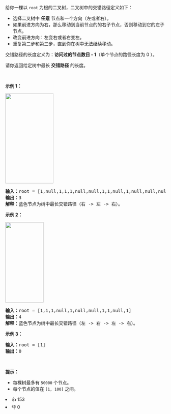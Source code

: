 <p>给你一棵以&nbsp;<code>root</code>&nbsp;为根的二叉树，二叉树中的交错路径定义如下：</p>

<ul> 
 <li>选择二叉树中 <strong>任意</strong>&nbsp;节点和一个方向（左或者右）。</li> 
 <li>如果前进方向为右，那么移动到当前节点的的右子节点，否则移动到它的左子节点。</li> 
 <li>改变前进方向：左变右或者右变左。</li> 
 <li>重复第二步和第三步，直到你在树中无法继续移动。</li> 
</ul>

<p>交错路径的长度定义为：<strong>访问过的节点数目 - 1</strong>（单个节点的路径长度为 0 ）。</p>

<p>请你返回给定树中最长 <strong>交错路径</strong>&nbsp;的长度。</p>

<p>&nbsp;</p>

<p><strong>示例 1：</strong></p>

<p><strong><img alt="" src="https://assets.leetcode-cn.com/aliyun-lc-upload/uploads/2020/03/07/sample_1_1702.png" style="height: 283px; width: 151px;" /></strong></p>

<pre><strong>输入：</strong>root = [1,null,1,1,1,null,null,1,1,null,1,null,null,null,1,null,1]
<strong>输出：</strong>3
<strong>解释：</strong>蓝色节点为树中最长交错路径（右 -&gt; 左 -&gt; 右）。
</pre>

<p><strong>示例 2：</strong></p>

<p><strong><img alt="" src="https://assets.leetcode-cn.com/aliyun-lc-upload/uploads/2020/03/07/sample_2_1702.png" style="height: 253px; width: 120px;" /></strong></p>

<pre><strong>输入：</strong>root = [1,1,1,null,1,null,null,1,1,null,1]
<strong>输出：</strong>4
<strong>解释：</strong>蓝色节点为树中最长交错路径（左 -&gt; 右 -&gt; 左 -&gt; 右）。
</pre>

<p><strong>示例 3：</strong></p>

<pre><strong>输入：</strong>root = [1]
<strong>输出：</strong>0
</pre>

<p>&nbsp;</p>

<p><strong>提示：</strong></p>

<ul> 
 <li>每棵树最多有&nbsp;<code>50000</code>&nbsp;个节点。</li> 
 <li>每个节点的值在&nbsp;<code>[1, 100]</code> 之间。</li> 
</ul>

<div><li>👍 153</li><li>👎 0</li></div>